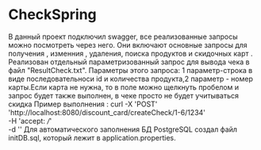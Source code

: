# CheckSpring
В данный проект подключил swagger, все реализованные запросы можно посмотреть через него. Они включают основные запросы для получения , изменния , удаления, поиска продуктов и скидочных карт . Реализован отдельный параметризованный запрос для вывода чека в файл "ResultCheck.txt". Параметры этого запроса: 1 параметр-строка в виде последовательноси id  и количества продукта,2 параметр  - номер карты.Если карта не нужна, то в поле  можно щелкнуть пробелом и запрос будет также выполнен, в чеке просто не будет учитываться скидка
Пример выполнения :
curl -X 'POST' \
  'http://localhost:8080/discount_card/createCheck/1-6/1234' \
  -H 'accept: */*' \
  -d ''
Для автоматического заполнения БД PostgreSQL создал  файл initDB.sql, который лежит в application.properties.
